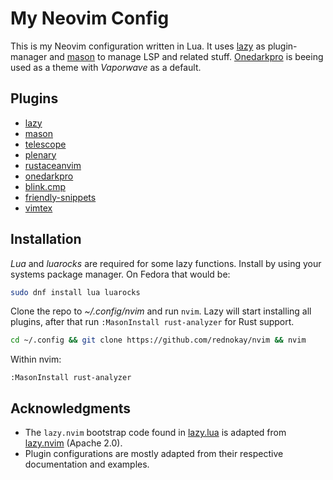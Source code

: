 # My Neovim Config

This is my Neovim configuration written in Lua.
It uses [lazy](https://github.com/folke/lazy.nvim) as plugin-manager and [mason](https://github.com/mason-org/mason.nvim) to manage LSP and related stuff.
[Onedarkpro](https://github.com/olimorris/onedarkpro.nvim) is beeing used as a theme with *Vaporwave* as a default.

## Plugins
- [lazy](https://github.com/folke/lazy.nvim)
- [mason](https://github.com/mason-org/mason.nvim)
- [telescope](https://github.com/nvim-telescope/telescope.nvim)
- [plenary](https://github.com/nvim-lua/plenary.nvim)
- [rustaceanvim](https://github.com/mrcjkb/rustaceanvim)
- [onedarkpro](https://github.com/olimorris/onedarkpro.nvim)
- [blink.cmp](https://github.com/Saghen/blink.cmp)
- [friendly-snippets](https://github.com/rafamadriz/friendly-snippets)
- [vimtex](https://github.com/lervag/vimtex)

## Installation

*Lua* and *luarocks* are required for some lazy functions. Install by using your systems package manager.
On Fedora that would be:

```bash
sudo dnf install lua luarocks
```
Clone the repo to *~/.config/nvim* and run `nvim`. Lazy will start installing all plugins,
after that run `:MasonInstall rust-analyzer` for Rust support.

```bash
cd ~/.config && git clone https://github.com/rednokay/nvim && nvim
```

Within nvim:

```vimscript
:MasonInstall rust-analyzer
```

## Acknowledgments
- The `lazy.nvim` bootstrap code found in [lazy.lua](lua/config/lazy.lua) is adapted from [lazy.nvim](https://github.com/folke/lazy.nvim) (Apache 2.0).
- Plugin configurations are mostly adapted from their respective documentation and examples.
